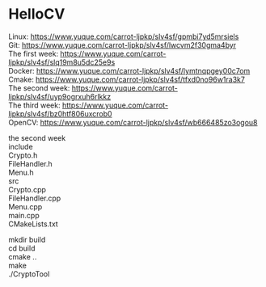 # HelloCV
Linux: https://www.yuque.com/carrot-ljpkp/slv4sf/gpmbi7yd5mrsiels  
Git: https://www.yuque.com/carrot-ljpkp/slv4sf/lwcvm2f30gma4byr  
The first week: https://www.yuque.com/carrot-ljpkp/slv4sf/slq19m8u5dc25e9s  
Docker: https://www.yuque.com/carrot-ljpkp/slv4sf/lymtnqpgey00c7om  
Cmake: https://www.yuque.com/carrot-ljpkp/slv4sf/tfxd0no96w1ra3k7  
The second week: https://www.yuque.com/carrot-ljpkp/slv4sf/uyp9ogrxuh6rlkkz  
The third week: https://www.yuque.com/carrot-ljpkp/slv4sf/bz0htf806uxcrob0  
OpenCV: https://www.yuque.com/carrot-ljpkp/slv4sf/wb666485zo3ogou8  

the second week  
	include  
		Crypto.h  
		FileHandler.h  
		Menu.h  
	src  
		Crypto.cpp  
		FileHandler.cpp  
		Menu.cpp  
		main.cpp  
	CMakeLists.txt  

mkdir build  
cd build  
cmake ..  
make  
./CryptoTool  

